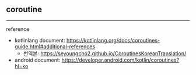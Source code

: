 ## coroutine



---

reference
- kotlinlang document: https://kotlinlang.org/docs/coroutines-guide.html#additional-references
  - 번역본: https://seyoungcho2.github.io/CoroutinesKoreanTranslation/
- android document: https://developer.android.com/kotlin/coroutines?hl=ko
